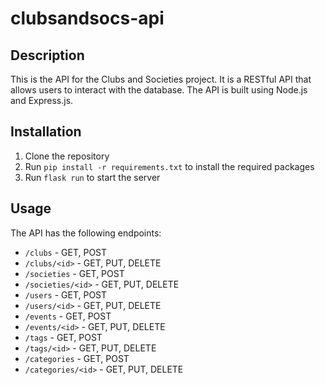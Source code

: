 # clubsandsocs-api

## Description

This is the API for the Clubs and Societies project. It is a RESTful API that allows users to interact with the database. The API is built using Node.js and Express.js.

## Installation

1. Clone the repository
2. Run `pip install -r requirements.txt` to install the required packages
3. Run `flask run` to start the server

## Usage

The API has the following endpoints:

- `/clubs` - GET, POST
- `/clubs/<id>` - GET, PUT, DELETE
- `/societies` - GET, POST
- `/societies/<id>` - GET, PUT, DELETE
- `/users` - GET, POST
- `/users/<id>` - GET, PUT, DELETE
- `/events` - GET, POST
- `/events/<id>` - GET, PUT, DELETE
- `/tags` - GET, POST
- `/tags/<id>` - GET, PUT, DELETE
- `/categories` - GET, POST
- `/categories/<id>` - GET, PUT, DELETE